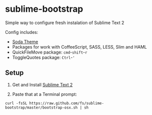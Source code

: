 # sublime-bootstrap

Simple way to configure fresh instalation of Sublime Text 2

Config includes:

- [Soda Theme](http://buymeasoda.github.com/soda-theme/)
- Packages for work with CoffeeScript, SASS, LESS, Slim and HAML
- QuickFileMove package: `cmd`-`shift`-`r`
- ToggleQuotes package: `Ctrl`-`'`

## Setup

1. Get and Install [Sublime Text 2](http://www.sublimetext.com/2)

2. Paste that at a Terminal prompt:

`curl -fsSL https://raw.github.com/fs/sublime-bootstrap/master/bootstrap-osx.sh | sh`
